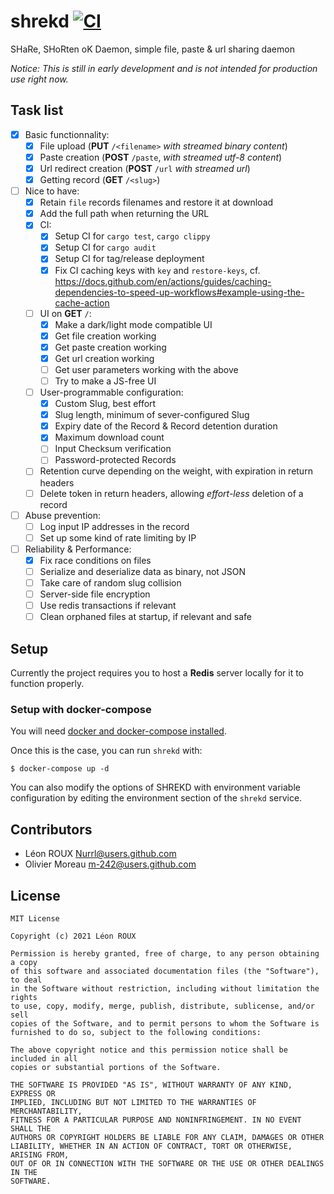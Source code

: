 # shrekd [![CI](https://github.com/Nurrl/shrekd/actions/workflows/ci.yml/badge.svg)](https://github.com/Nurrl/shrekd/actions/workflows/ci.yml)
SHaRe, SHoRten oK Daemon, simple file, paste &amp; url sharing daemon

*Notice: This is still in early development and is not intended for production use right now.*

## Task list
- [x] Basic functionnality:
    - [x] File upload (**PUT** `/<filename>` *with streamed binary content*)
    - [x] Paste creation (**POST** `/paste`, *with streamed utf-8 content*)
    - [x] Url redirect creation (**POST** `/url` *with streamed url*)
    - [x] Getting record (**GET** `/<slug>`)
- [ ] Nice to have:
    - [x] Retain `file` records filenames and restore it at download
    - [x] Add the full path when returning the URL
    - [x] CI:
        - [x] Setup CI for `cargo test`, `cargo clippy`
        - [x] Setup CI for `cargo audit`
        - [x] Setup CI for tag/release deployment
        - [x] Fix CI caching keys with `key` and `restore-keys`, cf. https://docs.github.com/en/actions/guides/caching-dependencies-to-speed-up-workflows#example-using-the-cache-action
    - [ ] UI on **GET** `/`:
        - [x] Make a dark/light mode compatible UI
        - [x] Get file creation working
        - [x] Get paste creation working
        - [x] Get url creation working
        - [ ] Get user parameters working with the above
        - [ ] Try to make a JS-free UI
    - [ ] User-programmable configuration:
        - [x] Custom Slug, best effort
        - [x] Slug length, minimum of sever-configured Slug
        - [x] Expiry date of the Record & Record detention duration
        - [x] Maximum download count
        - [ ] Input Checksum verification
        - [ ] Password-protected Records
    - [ ] Retention curve depending on the weight, with expiration in return headers
    - [ ] Delete token in return headers, allowing *effort-less* deletion of a record
- [ ] Abuse prevention:
    - [ ] Log input IP addresses in the record
    - [ ] Set up some kind of rate limiting by IP
- [ ] Reliability & Performance:
    - [x] Fix race conditions on files
    - [ ] Serialize and deserialize data as binary, not JSON
    - [ ] Take care of random slug collision
    - [ ] Server-side file encryption
    - [ ] Use redis transactions if relevant
    - [ ] Clean orphaned files at startup, if relevant and safe

## Setup

Currently the project requires you to host a **Redis** server locally for it to function properly.

### Setup with docker-compose

You will need [docker and docker-compose installed](https://docs.docker.com/compose/install/).

Once this is the case, you can run `shrekd` with:

```shell
$ docker-compose up -d
```

You can also modify the options of SHREKD with environment variable configuration by
editing the environment section of the `shrekd` service.

## Contributors

- Léon ROUX <Nurrl@users.github.com>
- Olivier Moreau <m-242@users.github.com>

## License

```
MIT License

Copyright (c) 2021 Léon ROUX

Permission is hereby granted, free of charge, to any person obtaining a copy
of this software and associated documentation files (the "Software"), to deal
in the Software without restriction, including without limitation the rights
to use, copy, modify, merge, publish, distribute, sublicense, and/or sell
copies of the Software, and to permit persons to whom the Software is
furnished to do so, subject to the following conditions:

The above copyright notice and this permission notice shall be included in all
copies or substantial portions of the Software.

THE SOFTWARE IS PROVIDED "AS IS", WITHOUT WARRANTY OF ANY KIND, EXPRESS OR
IMPLIED, INCLUDING BUT NOT LIMITED TO THE WARRANTIES OF MERCHANTABILITY,
FITNESS FOR A PARTICULAR PURPOSE AND NONINFRINGEMENT. IN NO EVENT SHALL THE
AUTHORS OR COPYRIGHT HOLDERS BE LIABLE FOR ANY CLAIM, DAMAGES OR OTHER
LIABILITY, WHETHER IN AN ACTION OF CONTRACT, TORT OR OTHERWISE, ARISING FROM,
OUT OF OR IN CONNECTION WITH THE SOFTWARE OR THE USE OR OTHER DEALINGS IN THE
SOFTWARE.
```
